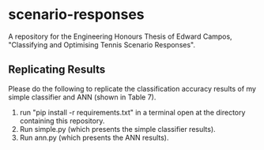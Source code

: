 # scenario-responses
A repository for the Engineering Honours Thesis of Edward Campos, "Classifying and Optimising Tennis Scenario Responses".

## Replicating Results
Please do the following to replicate the classification accuracy results of my simple classifier and ANN (shown in Table 7). 

1. run "pip install -r requirements.txt" in a terminal open at the directory containing this repository.
2. Run simple.py (which presents the simple classifier results).
3. Run ann.py (which presents the ANN results).